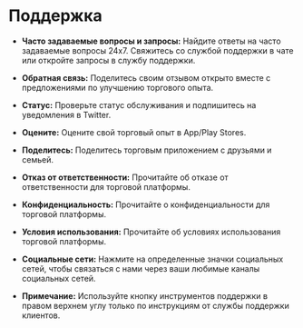 # **Поддержка**

- **Часто задаваемые вопросы и запросы:** Найдите ответы на часто задаваемые вопросы 24x7. Свяжитесь со службой поддержки в чате или откройте запросы в службу поддержки.
- **Обратная связь:** Поделитесь своим отзывом открыто вместе с предложениями по улучшению торгового опыта.
- **Статус:** Проверьте статус обслуживания и подпишитесь на уведомления в Twitter.
- **Оцените:** Оцените свой торговый опыт в App/Play Stores.
- **Поделитесь:** Поделитесь торговым приложением с друзьями и семьей.
- **Отказ от ответственности:** Прочитайте об отказе от ответственности для торговой платформы.
- **Конфиденциальность:** Прочитайте о конфиденциальности для торговой платформы.
- **Условия использования:** Прочитайте об условиях использования торговой платформы.
- **Социальные сети:** Нажмите на определенные значки социальных сетей, чтобы связаться с нами через ваши любимые каналы социальных сетей.

- **Примечание:** Используйте кнопку инструментов поддержки в правом верхнем углу только по инструкциям от службы поддержки клиентов.

